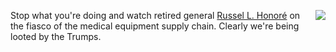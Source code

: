 <img src="http://scripting.com/images/2017/12/23/sarahLynn.png" border="0" align="right">Stop what you're doing and watch retired general <a href="https://twitter.com/DavidBegnaud/status/1245907955469430796">Russel L. Honoré</a> on the fiasco of the medical equipment supply chain. Clearly we're being looted by the Trumps.
